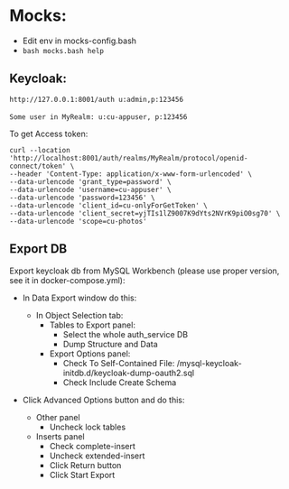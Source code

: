 # Mocks:
- Edit env in mocks-config.bash
- `bash mocks.bash help`


## Keycloak:
`http://127.0.0.1:8001/auth u:admin,p:123456`
<br><br>
`Some user in MyRealm: u:cu-appuser, p:123456`

To get Access token:<br>
````
curl --location 'http://localhost:8001/auth/realms/MyRealm/protocol/openid-connect/token' \
--header 'Content-Type: application/x-www-form-urlencoded' \
--data-urlencode 'grant_type=password' \
--data-urlencode 'username=cu-appuser' \
--data-urlencode 'password=123456' \
--data-urlencode 'client_id=cu-onlyForGetToken' \
--data-urlencode 'client_secret=yjTIs1lZ9007K9dYts2NVrK9piO0sg70' \
--data-urlencode 'scope=cu-photos'
````



## Export DB

Export keycloak db from MySQL Workbench (please use proper version, see it in docker-compose.yml):


- In Data Export window do this:

    - In Object Selection tab:
        - Tables to Export panel:
            - Select the whole auth_service DB
            - Dump Structure and Data
        - Export Options panel:
            - Check To Self-Contained File: <your-repos-dir>/mysql-keycloak-initdb.d/keycloak-dump-oauth2.sql
            - Check Include Create Schema
- Click Advanced Options button and do this:
    - Other panel
        - Uncheck lock tables
    - Inserts panel
        - Check complete-insert
        - Uncheck extended-insert
        - Click Return button
        - Click Start Export